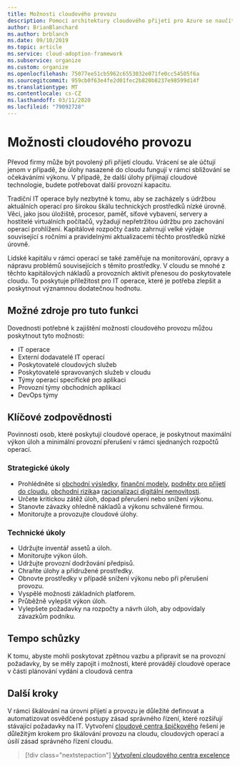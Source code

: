 ```yaml
---
title: Možnosti cloudového provozu
description: Pomocí architektury cloudového přijetí pro Azure se naučíte využívat možnosti cloudového provozu a umožníte IT operacím zlepšovat a poskytovat další hodnoty.
author: BrianBlanchard
ms.author: brblanch
ms.date: 09/10/2019
ms.topic: article
ms.service: cloud-adoption-framework
ms.subservice: organize
ms.custom: organize
ms.openlocfilehash: 75077ee51cb5962c6553032e071fe0cc54505f6a
ms.sourcegitcommit: 959cb0f63e4fe2d01fec2b820b8237e98599d14f
ms.translationtype: MT
ms.contentlocale: cs-CZ
ms.lasthandoff: 03/11/2020
ms.locfileid: "79092728"
---
```

# <a name="cloud-operation-capabilities"></a>Možnosti cloudového provozu

Převod firmy může být povolený při přijetí cloudu. Vrácení se ale účtují jenom v případě, že úlohy nasazené do cloudu fungují v rámci sbližování se očekáváními výkonu. V případě, že další úlohy přijímají cloudové technologie, budete potřebovat další provozní kapacitu.

Tradiční IT operace byly nezbytné k tomu, aby se zacházely s údržbou aktuálních operací pro širokou škálu technických prostředků nízké úrovně. Věci, jako jsou úložiště, procesor, paměť, síťové vybavení, servery a hostitelé virtuálních počítačů, vyžadují nepřetržitou údržbu pro zachování operací prohlížení. Kapitálové rozpočty často zahrnují velké výdaje související s ročními a pravidelnými aktualizacemi těchto prostředků nízké úrovně.

 Lidské kapitálu v rámci operací se také zaměřuje na monitorování, opravy a nápravu problémů souvisejících s těmito prostředky. V cloudu se mnohé z těchto kapitálových nákladů a provozních aktivit přenesou do poskytovatele cloudu. To poskytuje příležitost pro IT operace, které je potřeba zlepšit a poskytnout významnou dodatečnou hodnotu.

## <a name="possible-sources-for-this-capability"></a>Možné zdroje pro tuto funkci

Dovednosti potřebné k zajištění možností cloudového provozu můžou poskytnout tyto možnosti:

- IT operace
- Externí dodavatelé IT operací
- Poskytovatelé cloudových služeb
- Poskytovatelé spravovaných služeb v cloudu
- Týmy operací specifické pro aplikaci
- Provozní týmy obchodních aplikací
- DevOps týmy

## <a name="key-responsibilities"></a>Klíčové zodpovědnosti

Povinnosti osob, které poskytují cloudové operace, je poskytnout maximální výkon úloh a minimální provozní přerušení v rámci sjednaných rozpočtů operací.

### <a name="strategic-tasks"></a>Strategické úkoly

- Prohlédněte si [obchodní výsledky](../strategy/business-outcomes/index.md), [finanční modely](../strategy/financial-models.md), [podněty pro přijetí do cloudu](../strategy/motivations.md), [obchodní rizika](../govern/policy-compliance/risk-tolerance.md)a [racionalizaci digitální nemovitosti](../digital-estate/index.md).
- Určete kritickou zátěž úloh, dopad přerušení nebo snížení výkonu.
- Stanovte závazky ohledně nákladů a výkonu schválené firmou.
- Monitorujte a provozujte cloudové úlohy.

### <a name="technical-tasks"></a>Technické úkoly

- Udržujte inventář assetů a úloh.
- Monitorujte výkon úloh.
- Udržujte provozní dodržování předpisů.
- Chraňte úlohy a přidružené prostředky.
- Obnovte prostředky v případě snížení výkonu nebo při přerušení provozu.
- Vyspělé možnosti základních platforem.
- Průběžně vylepšit výkon úloh.
- Vylepšete požadavky na rozpočty a návrh úloh, aby odpovídaly závazkům podniku.

## <a name="meeting-cadence"></a>Tempo schůzky

K tomu, abyste mohli poskytovat zpětnou vazbu a připravit se na provozní požadavky, by se měly zapojit i možnosti, které provádějí cloudové operace v části plánování vydání a cloudová centra

## <a name="next-steps"></a>Další kroky

V rámci škálování na úrovni přijetí a provozu je důležité definovat a automatizovat osvědčené postupy zásad správného řízení, které rozšiřují stávající požadavky na IT. Vytvoření [cloudové centra špičkového](./cloud-center-of-excellence.md) řešení je důležitým krokem pro škálování provozu na cloudu, cloudových operací a úsilí zásad správného řízení cloudu.

> [!div class="nextstepaction"]
> [Vytvoření cloudového centra excelence](./cloud-center-of-excellence.md)
